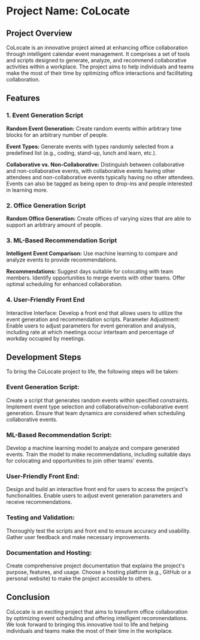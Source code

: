 # Project Name: CoLocate
## Project Overview
CoLocate is an innovative project aimed at enhancing office collaboration through intelligent calendar event management. It comprises a set of tools and scripts designed to generate, analyze, and recommend collaborative activities within a workplace. The project aims to help individuals and teams make the most of their time by optimizing office interactions and facilitating collaboration.

## Features
### 1. Event Generation Script
**Random Event Generation:** Create random events within arbitrary time blocks for an arbitrary number of people.

**Event Types:** Generate events with types randomly selected from a predefined list (e.g., coding, stand-up, lunch and learn, etc.).

**Collaborative vs. Non-Collaborative:** Distinguish between collaborative and non-collaborative events, with collaborative events having other attendees and non-collaborative events typically having no other attendees. Events can also be tagged as being open to drop-ins and people interested in learning more.

### 2. Office Generation Script
**Random Office Generation:** Create offices of varying sizes that are able to support an arbitrary amount of people. 

### 3. ML-Based Recommendation Script
**Intelligent Event Comparison:** Use machine learning to compare and analyze events to provide recommendations.

**Recommendations:**
Suggest days suitable for colocating with team members.
Identify opportunities to merge events with other teams.
Offer optimal scheduling for enhanced collaboration.

### 4. User-Friendly Front End
Interactive Interface: Develop a front end that allows users to utilize the event generation and recommendation scripts.
Parameter Adjustment: Enable users to adjust parameters for event generation and analysis, including rate at which meetings occur interteam and percentage of workday occupied by meetings.

## Development Steps
To bring the CoLocate project to life, the following steps will be taken:

### Event Generation Script:

Create a script that generates random events within specified constraints.
Implement event type selection and collaborative/non-collaborative event generation.
Ensure that team dynamics are considered when scheduling collaborative events.

### ML-Based Recommendation Script:

Develop a machine learning model to analyze and compare generated events.
Train the model to make recommendations, including suitable days for colocating and opportunities to join other teams' events.

### User-Friendly Front End:

Design and build an interactive front end for users to access the project's functionalities.
Enable users to adjust event generation parameters and receive recommendations.

### Testing and Validation:

Thoroughly test the scripts and front end to ensure accuracy and usability.
Gather user feedback and make necessary improvements.

### Documentation and Hosting:

Create comprehensive project documentation that explains the project's purpose, features, and usage.
Choose a hosting platform (e.g., GitHub or a personal website) to make the project accessible to others.

## Conclusion
CoLocate is an exciting project that aims to transform office collaboration by optimizing event scheduling and offering intelligent recommendations. We look forward to bringing this innovative tool to life and helping individuals and teams make the most of their time in the workplace.

